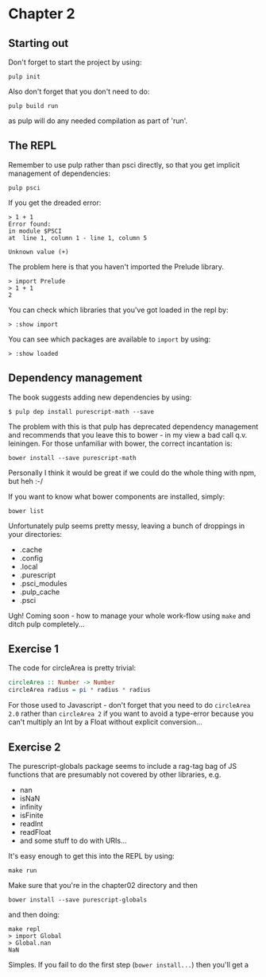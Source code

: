 # Chapter 2
## Starting out
Don't forget to start the project by using:

    pulp init

Also don't forget that you don't need to do:

    pulp build run

as pulp will do any needed compilation as part of 'run'.

## The REPL
Remember to use pulp rather than psci directly, so that you get implicit management of dependencies:

    pulp psci

If you get the dreaded error:

    > 1 + 1
    Error found:
    in module $PSCI
    at  line 1, column 1 - line 1, column 5

    Unknown value (+)

The problem here is that you haven't imported the Prelude library.

    > import Prelude
    > 1 + 1
    2

You can check which libraries that you've got loaded in the repl by:

    > :show import

You can see which packages are available to `import` by using:

    > :show loaded

## Dependency management
The book suggests adding new dependencies by using:

    $ pulp dep install purescript-math --save

The problem  with this is that pulp has deprecated dependency management and recommends that you leave this to bower - in my view a bad call q.v. leiningen. For those unfamiliar with bower, the correct incantation is:

    bower install --save purescript-math

Personally I think it would be great if we could do the whole thing with npm, but heh :-/

If you want to know what bower components are installed, simply:

    bower list

Unfortunately pulp seems pretty messy, leaving a bunch of droppings in your directories:
* .cache
* .config
* .local
* .purescript
* .psci_modules
* .pulp_cache
* .psci

Ugh! Coming soon - how to manage your whole work-flow using `make` and ditch pulp completely...

## Exercise 1
The code for circleArea is pretty trivial:
```purescript
circleArea :: Number -> Number
circleArea radius = pi * radius * radius
```

For those used to Javascript - don't forget that you need to do `circleArea 2.0` rather than `circleArea 2` if you want to avoid a type-error because you can't multiply an Int by a Float without explicit conversion...

## Exercise 2
The purescript-globals package seems to include a rag-tag bag of JS functions that are presumably not covered by other libraries, e.g.
* nan
* isNaN
* infinity
* isFinite
* readInt
* readFloat
* and some stuff to do with URIs...

It's easy enough to get this into the REPL by using:

    make run

Make sure that you're in the chapter02 directory and then

    bower install --save purescript-globals

and then doing:

    make repl
    > import Global
    > Global.nan
    NaN

Simples. If you fail to do the first step (`bower install...`) then you'll get a  
